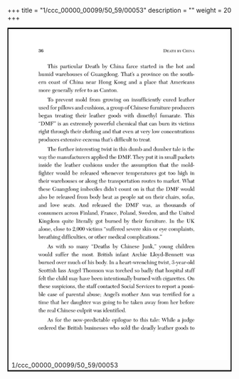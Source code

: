 +++
title = "1/ccc_00000_00099/50_59/00053"
description = ""
weight = 20
+++

<table style="border:2px solid black;max-width:800px;max-height:800px;" 
><tr><td>
<img class="center-fit-jpg"
src="/jpg_/out_jpg_dbc_053.jpg">
1/ccc_00000_00099/50_59/00053
</img></td></tr></table>
